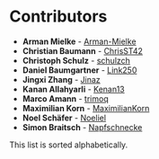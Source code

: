 # Contributors

* **Arman Mielke** -  [Arman-Mielke](https://github.com/Arman-Mielke)
* **Christian Baumann** -  [ChrisST42](https://github.com/ChrisST42)
* **Christoph Schulz** -  [schulzch](https://github.com/schulzch)
* **Daniel Baumgartner** -  [Link250](https://github.com/Link250)
* **Jingxi Zhang** -  [Jinaz](https://github.com/Jinaz)
* **Kanan Allahyarli** -  [Kenan13](https://github.com/Kenan13)
* **Marco Amann** -  [trimoq](https://github.com/trimoq)
* **Maximilian Korn** -  [MaximilianKorn](https://github.com/MaximilianKorn)
* **Noel Schäfer** -  [Noeliel](https://github.com/Noeliel)
* **Simon Braitsch** -  [Napfschnecke](https://github.com/Napfschnecke)

This list is sorted alphabetically.
